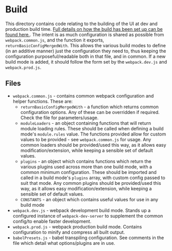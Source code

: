 # Build

This directory contains code relating to the building of the UI at dev and production build time. [Full details on how the build has been set up can be found here.](../docs/Build.md). The intent is as much configuration is shared as possible from `webpack.common.js`, and the function it exports, `returnBasicConfigMergedWith`. This allows the various build modes to define (in an additive manner) just the configuration they need to, thus keeping the configuration purposeful/readable both in that file, and in common. If a new build mode is added, it should follow the form set by the `webpack.dev.js` and `webpack.prod.js`.

## Files

- `webpack.common.js` - contains common webpack configuration and helper functions. These are:
  - `returnBasicConfigMergedWith` - a function which returns common configuration options. Any of these can be overridden if required. Check the file for parameters/usage.
  - `moduleLoaders` - an object containing functions that will return module loading rules. These should be called when defining a build mode's `module.rules` value. The functions provided allow for custom values to be provided - see `webpack.common.js` for usage. Any common loaders should be provided/used this way, as it allows easy modification/extension, while keeping a sensible set of default values.
  - `plugins` - an object which contains functions which return the various plugins used across more than one build mode, with a common minimum configuration. These should be imported and called in a build mode's `plugins` array, with custom config passed to suit that mode. Any common plugins should be provided/used this way, as it allows easy modification/extension, while keeping a sensible set of default values.
  - `CONSTANTS` - an object which contains useful values for use in any build mode
- `webpack.dev.js` - webpack development build mode. Stands up a configured instance of `webpack-dev-server` to supplement the common config/to enable faster development.
- `webpack.prod.js` - webpack production build mode. Contains configuration to minify and compress all built output.
- `babelPresets.js` - babel transpiling configuration. See comments in the file which detail what options/plugins are in use.
